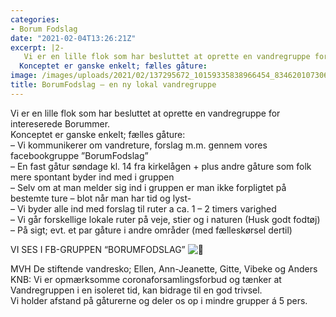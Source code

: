 ```yaml
---
categories:
- Borum Fodslag
date: "2021-02-04T13:26:21Z"
excerpt: |2-
   Vi er en lille flok som har besluttet at oprette en vandregruppe for intereserede Borummer.
  Konceptet er ganske enkelt; fælles gåture:
image: /images/uploads/2021/02/137295672_10159335838966454_8346201073064771642_o.jpg
title: BorumFodslag – en ny lokal vandregruppe
---
```


 Vi er en lille flok som har besluttet at oprette en vandregruppe for intereserede Borummer.  
Konceptet er ganske enkelt; fælles gåture:  
– Vi kommunikerer om vandreture, forslag m.m. gennem vores facebookgruppe ”BorumFodslag”  
– En fast gåtur søndage kl. 14 fra kirkelågen + plus andre gåture som folk mere spontant byder ind med i gruppen  
– Selv om at man melder sig ind i gruppen er man ikke forpligtet på bestemte ture – blot når man har tid og lyst-   
– Vi byder alle ind med forslag til ruter a ca. 1 – 2 timers varighed  
– Vi går forskellige lokale ruter på veje, stier og i naturen (Husk godt fodtøj)  
– På sigt; evt. et par gåture i andre områder (med fælleskørsel dertil)

VI SES I FB-GRUPPEN “BORUMFODSLAG” ![🙂](https://www.facebook.com/images/emoji.php/v9/t4c/1/16/1f642.png)

MVH De stiftende vandresko; Ellen, Ann-Jeanette, Gitte, Vibeke og Anders   
KNB: Vi er opmærksomme coronaforsamlingsforbud og tænker at Vandregruppen i en isoleret tid, kan bidrage til en god trivsel.   
Vi holder afstand på gåturerne og deler os op i mindre grupper á 5 pers.